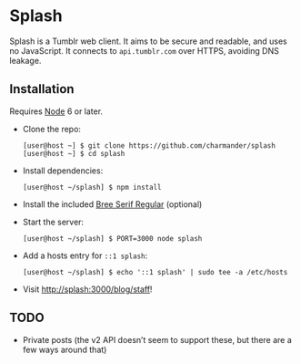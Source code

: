 Splash
======

Splash is a Tumblr web client. It aims to be secure and readable, and uses
no JavaScript. It connects to `api.tumblr.com` over HTTPS, avoiding DNS leakage.


Installation
------------

Requires [Node][] 6 or later.

- Clone the repo:

    ```shellsession
    [user@host ~] $ git clone https://github.com/charmander/splash
    [user@host ~] $ cd splash
    ```

- Install dependencies:

    ```shellsession
    [user@host ~/splash] $ npm install
    ```

- Install the included [Bree Serif Regular](fonts/bree-serif) (optional)

- Start the server:

    ```shellsession
    [user@host ~/splash] $ PORT=3000 node splash
    ```

- Add a hosts entry for `::1 splash`:

    ```shellsession
    [user@host ~/splash] $ echo '::1 splash' | sudo tee -a /etc/hosts
    ```

- Visit <http://splash:3000/blog/staff>!


TODO
----

 - Private posts (the v2 API doesn’t seem to support these, but there are a few
   ways around that)


[Node]: https://nodejs.org/

